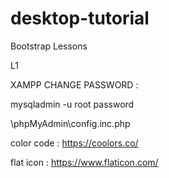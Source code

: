 # desktop-tutorial
Bootstrap Lessons

L1




XAMPP CHANGE PASSWORD :

mysqladmin -u root password


\phpMyAdmin\config.inc.php







color code :
https://coolors.co/

flat icon :
https://www.flaticon.com/
